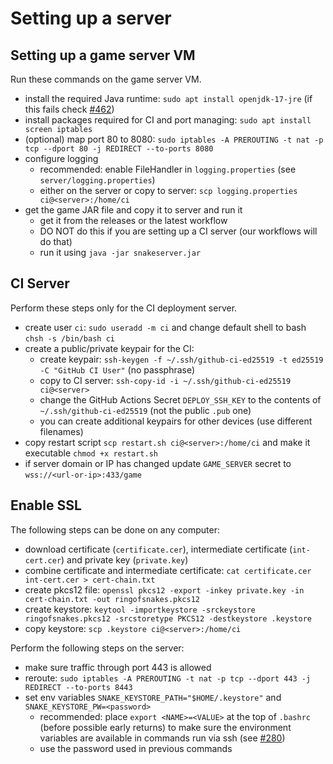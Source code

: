 # Setting up a server

## Setting up a game server VM
Run these commands on the game server VM.
 - install the required Java runtime: `sudo apt install openjdk-17-jre` (if this fails check [#462](https://github.com/KielerGames/ringofsnakes/issues/462))
 - install packages required for CI and port managing: `sudo apt install screen iptables`
 - (optional) map port 80 to 8080: `sudo iptables -A PREROUTING -t nat -p tcp --dport 80 -j REDIRECT --to-ports 8080`
 - configure logging 
   - recommended: enable FileHandler in `logging.properties` (see `server/logging.properties`)
   - either on the server or copy to server: `scp logging.properties ci@<server>:/home/ci`
 - get the game JAR file and copy it to server and run it
   - get it from the releases or the latest workflow
   - DO NOT do this if you are setting up a CI server (our workflows will do that)
   - run it using `java -jar snakeserver.jar`

## CI Server
Perform these steps only for the CI deployment server.
 - create user `ci`: `sudo useradd -m ci` and change default shell to bash `chsh -s /bin/bash ci`
 - create a public/private keypair for the CI:
   - create keypair: `ssh-keygen -f ~/.ssh/github-ci-ed25519 -t ed25519 -C "GitHub CI User"` (no passphrase)
   - copy to CI server: `ssh-copy-id -i ~/.ssh/github-ci-ed25519 ci@<server>`
   - change the GitHub Actions Secret `DEPLOY_SSH_KEY` to the contents of `~/.ssh/github-ci-ed25519` (not the public `.pub` one)
   - you can create additional keypairs for other devices (use different filenames)
 - copy restart script `scp restart.sh ci@<server>:/home/ci` and make it executable `chmod +x restart.sh`
 - if server domain or IP has changed update `GAME_SERVER` secret to `wss://<url-or-ip>:433/game`

## Enable SSL

The following steps can be done on any computer:
 - download certificate (`certificate.cer`), intermediate certificate (`int-cert.cer`) and private key (`private.key`)
 - combine certificate and intermediate certificate: `cat certificate.cer int-cert.cer > cert-chain.txt`
 - create pkcs12 file: `openssl pkcs12 -export -inkey private.key -in cert-chain.txt -out ringofsnakes.pkcs12`
 - create keystore: `keytool -importkeystore -srckeystore ringofsnakes.pkcs12 -srcstoretype PKCS12 -destkeystore .keystore`
 - copy keystore: `scp .keystore ci@<server>:/home/ci`

Perform the following steps on the server:
 - make sure traffic through port 443 is allowed
 - reroute: `sudo iptables -A PREROUTING -t nat -p tcp --dport 443 -j REDIRECT --to-ports 8443`
 - set env variables `SNAKE_KEYSTORE_PATH="$HOME/.keystore"` and `SNAKE_KEYSTORE_PW=<password>`
   - recommended: place `export <NAME>=<VALUE>` at the top of `.bashrc` (before possible early returns) to make sure the environment variables are available in commands run via ssh (see [#280](https://github.com/KielerGames/ringofsnakes/issues/280))
   - use the password used in previous commands
